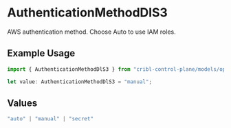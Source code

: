 # AuthenticationMethodDlS3

AWS authentication method. Choose Auto to use IAM roles.

## Example Usage

```typescript
import { AuthenticationMethodDlS3 } from "cribl-control-plane/models/operations";

let value: AuthenticationMethodDlS3 = "manual";
```

## Values

```typescript
"auto" | "manual" | "secret"
```